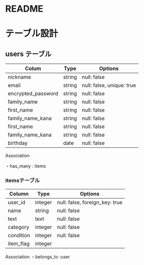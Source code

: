 # README

# テーブル設計

## users テーブル

| Colum                   | Type          |  Options
| ----------------------- | ------------- | ----------  |                  
| nickname                | string        | null: false | 
| email	                  | string        | null: false, unique: true |
| encrypted_password      | string        | null: false |
| family_name	            | string        | null: false |
| first_name	            | string        | null: false |
| family_name_kana        | string        | null: false |
| first_name              | string        | null: false |
| family_name_kana        | string        | null: false |
| birthday                | date          | null: false |

Association 

・has_many : items

### itemsテーブル
| Column            | Type       | Options
| ----------------  | ---------- | ----------- |
| user_id           | integer    | null: false, foreign_key: true |
| name              | string     | null: false |
| text              | text       | null: false |
| category          | integer    | null: false |
| condition    	    | integer    | null: false |
| item_flag         | integer    | 

Association 
・belongs_to :user 



